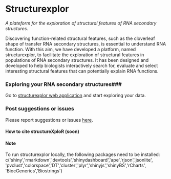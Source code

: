 # Structurexplor #

*A plateform for the exploration of structural features of RNA secondary structures.*

Discovering function-related structural features, such as the cloverleaf shape of transfer RNA secondary structures, is essential to understand RNA function. With this aim, we have developed a platform, named structurexplor, to facilitate the exploration of structural features in populations of RNA secondary structures. It has been designed and developed to help biologists interactively search for, evaluate and select interesting structural features that can potentially explain RNA functions.

### Exploring your RNA secondary structures###

Go to [structurexplor web application](http://structurexplor.dinf.usherbrooke.ca) and start exploring your data. 

### Post suggestions or issues
Please report suggestions or issues [here](https://github.com/jpsglouzon/structurexplor/issues).

#### How to cite structureXploR (soon)


#### Note
To run structurexplor locally, the following packages need to be installed:  c('shiny','rmarkdown','devtools','shinydashboard','ape','rjson','jsonlite',
'pvclust','colorspace','DT','cluster','plyr','shinyjs','shinyBS','rCharts', 
'BiocGenerics','Biostrings')
 